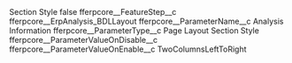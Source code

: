 <?xml version="1.0" encoding="UTF-8"?>
<CustomMetadata xmlns="http://soap.sforce.com/2006/04/metadata" xmlns:xsi="http://www.w3.org/2001/XMLSchema-instance" xmlns:xsd="http://www.w3.org/2001/XMLSchema">
    <label>Section Style</label>
    <protected>false</protected>
    <values>
        <field>fferpcore__FeatureStep__c</field>
        <value xsi:type="xsd:string">fferpcore__ErpAnalysis_BDLLayout</value>
    </values>
    <values>
        <field>fferpcore__ParameterName__c</field>
        <value xsi:type="xsd:string">Analysis Information</value>
    </values>
    <values>
        <field>fferpcore__ParameterType__c</field>
        <value xsi:type="xsd:string">Page Layout Section Style</value>
    </values>
    <values>
        <field>fferpcore__ParameterValueOnDisable__c</field>
        <value xsi:nil="true"/>
    </values>
    <values>
        <field>fferpcore__ParameterValueOnEnable__c</field>
        <value xsi:type="xsd:string">TwoColumnsLeftToRight</value>
    </values>
</CustomMetadata>
